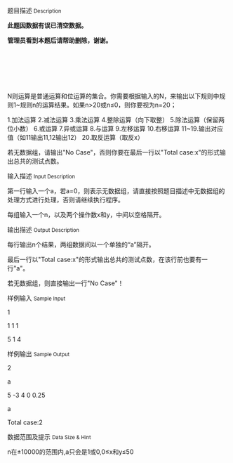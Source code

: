<div class="panel panel-default">
<div class="area-title">
<span>
题目描述
<small>Description</small>
</span></div>
<div class="panel-body">

<p><span style=""><strong>此题因数据有误已清空数据。</strong></span></p><p><span style=""><strong><span style="">管理员看到本题后请帮助删除，谢谢。</span></strong></span><span style=""><br></span></p><p><span style=""><strong><br></strong></span></p><p><span style=""><strong><br></strong></span></p><p><br></p><p>N则运算是普通运算和位运算的集合。你需要根据输入的N，来输出以下规则中规则1~规则n的运算结果。如果n&gt;20或n≤0，则你要视为n=20；</p><p>1.加法运算 2.减法运算 3.乘法运算 4.整除运算（向下取整） 5.除法运算（保留两位小数） 6.或运算 7.异或运算 8.与运算 9.左移运算 10.右移运算 11~19.输出对应值（如11输出11,12输出12） 20.取反运算（取反x）</p><p>若无数据组，请输出"No Case"，否则你要在最后一行以"Total case:x"的形式输出总共的测试点数。</p>

</div>
</div>

<div class="panel panel-default">
<div class="area-title">
<span>
输入描述
<small>Input Description</small>
</span></div>
<div class="panel-body">
<p>第一行输入一个a，若a=0，则表示无数据组，请直接按照题目描述中无数据组的处理方式进行处理，否则请继续执行程序。</p><p>每组输入一个n，以及两个操作数x和y，中间以空格隔开。</p>

</div>
</div>
<div  class="panel panel-default">
<div class="area-title">
<span>
输出描述
<small>Output Description</small>
</span></div>
<div class="panel-body">

<p>每行输出n个结果，两组数据间以一个单独的“a”隔开。</p><p>最后一行以&quot;Total case:x&quot;的形式输出总共的测试点数，在该行前也要有一行&quot;a&quot;。</p><p>若无数据组，则直接输出一行&quot;No Case&quot;！</p>

</div>
</div>


<div class="panel panel-default">
<div class="area-title">
<span>
样例输入
<small>Sample Input</small>
</span></div>
<div class="panel-body">
<p>1</p><p>1 1 1</p><p>5 1 4</p>

</div>
</div>

<div class="panel panel-default">
<div class="area-title">
<span>
样例输出
<small>Sample Output</small>
</span></div>
<div class="panel-body">
<p>2<br></p><p>a</p><p>5 -3 4 0 0.25</p><p>a</p><p>Total case:2</p>

</div>
</div>

<div class="panel panel-default">
<div class="area-title">
<span>
数据范围及提示
<small>Data Size & Hint</small>
</span></div>
<div class="panel-body">
<p>n在±10000的范围内,a只会是1或0,0≤x和y≤50</p>
</div>
</div>